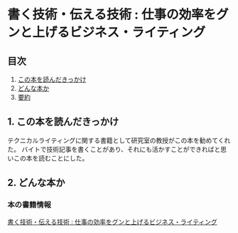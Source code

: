 # 書く技術・伝える技術 : 仕事の効率をグンと上げるビジネス・ライティング

## 目次
1. [この本を読んだきっかけ](#1)
2. [どんな本か](#2)
3. [要約](#3)

<a id="1"></a>
## 1. この本を読んだきっかけ
テクニカルライティングに関する書籍として研究室の教授がこの本を勧めてくれた。
バイトで技術記事を書くことがあり、それにも活かすことができればと思いこの本を読むことにした。

<a id="2"></a>
## 2. どんな本か

### 本の書籍情報
[書く技術・伝える技術 : 仕事の効率をグンと上げるビジネス・ライティング](https://www.asa21.com/book/b661129.html)